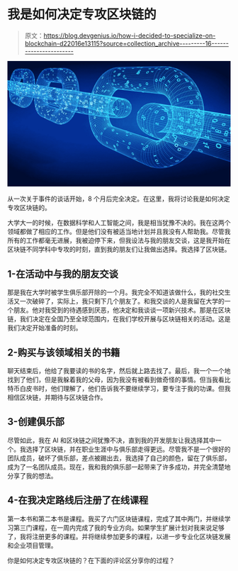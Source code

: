 # 我是如何决定专攻区块链的

> 原文：<https://blog.devgenius.io/how-i-decided-to-specialize-on-blockchain-d22016e13115?source=collection_archive---------16----------------------->

![](img/e22c6883e4eaf7ec50844c25fa60b20b.png)

从一次关于事件的谈话开始，8 个月后完全决定。在这里，我将讨论我是如何决定专攻区块链的。

大学大一的时候，在数据科学和人工智能之间，我是相当犹豫不决的。我在这两个领域都做了相应的工作。但是他们没有被适当地计划并且我没有人帮助我。尽管我所有的工作都毫无进展，我被迫停下来，但我设法与我的朋友交谈，这是我开始在区块链不同学科中专攻的时刻，直到我的朋友们让我做出选择。我选择了区块链。

## 1-在活动中与我的朋友交谈

那是我在大学时被学生俱乐部开除的一个月。我完全不知道该做什么，我的社交生活又一次破碎了，实际上，我只剩下几个朋友了。和我交谈的人是我留在大学的一个朋友。他对我受到的待遇感到厌恶，他决定和我谈谈一项新兴技术。那是在区块链，我们决定在全国乃至全球范围内，在我们学校开展与区块链相关的活动。这是我们决定开始准备的时刻。

## 2-购买与该领域相关的书籍

聊天结束后，他给了我要读的书的名字，然后就上路去找了。最后，我一个一个地找到了他们，但是我躲着我的父母，因为我没有被看到做奇怪的事情。但当我看比特币白皮书时，他们理解了，他们告诉我不要继续学习，要专注于我的功课。但我相信区块链，并期待与区块链合作。

## 3-创建俱乐部

尽管如此，我在 AI 和区块链之间犹豫不决，直到我的开发朋友让我选择其中一个。我选择了区块链，并在职业生涯中与俱乐部走得更远。尽管我不是一个很好的团队成员，破坏了俱乐部，差点被踢出去，我选择了自己的颜色，留在了俱乐部，成为了一名团队成员。现在，我和我的俱乐部一起带来了许多成功，并完全清楚地分享了我的想法。

## 4-在我决定路线后注册了在线课程

第一本书和第二本书是课程。我买了六门区块链课程，完成了其中两门，并继续学习第三门课程，在一周内完成了我的专业方向。如果学生扩展计划对我来说足够了，我将注册更多的课程。并将继续参加更多的课程，以进一步专业化区块链发展和企业项目管理。

你是如何决定专攻区块链的？在下面的评论区分享你的过程？
